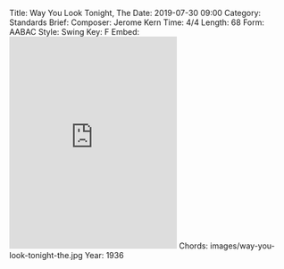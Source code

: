 Title: Way You Look Tonight, The
Date: 2019-07-30 09:00
Category: Standards
Brief:
Composer: Jerome Kern
Time: 4/4
Length: 68
Form: AABAC
Style: Swing
Key: F
Embed: <iframe src="https://open.spotify.com/embed/user/thatdavidmiller/playlist/2pPEZpjEkUIB73cdkgw8ka" width="300" height="380" frameborder="0" allowtransparency="true" allow="encrypted-media"></iframe>
Chords: images/way-you-look-tonight-the.jpg
Year: 1936
